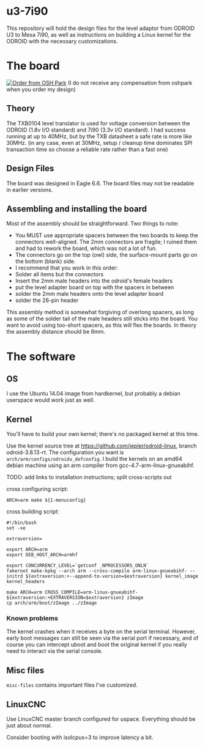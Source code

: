# u3-7i90

This repository will hold the design files for the level adaptor from ODROID U3 to Mesa 7i90, as well as instructions on building a Linux kernel for the ODROID with the necessary customizations.

# The board

<a href="https://oshpark.com/shared_projects/QzWVEFEG"><img src="https://oshpark.com/assets/badge-5b7ec47045b78aef6eb9d83b3bac6b1920de805e9a0c227658eac6e19a045b9c.png" alt="Order from OSH Park"></img></a>
(I do not receive any compensation from oshpark when you order my design)

## Theory

The TXB0104 level translator is used for voltage conversion between the ODROID (1.8v I/O standard) and 7i90 (3.3v I/O standard).  I had success running at up to 40MHz, but by the TXB datasheet a safe rate is more like 30MHz.  (in any case, even at 30MHz, setup / cleanup time dominates SPI transaction time so choose a reliable rate rather than a fast one)

## Design Files

The board was designed in Eagle 6.6.  The board files may not be readable in earlier versions.

## Assembling and installing the board

Most of the assembly should be straightforward.  Two things to note:

 * You MUST use appropriate spacers between the two boards to keep the connectors well-aligned.  The 2mm connectors are fragile; I ruined them and had to rework the board, which was not a lot of fun.
 * The connectors go on the top (owl) side, the surface-mount parts go on the bottom (blank) side.
 * I recommend that you work in this order:
  * Solder all items but the connectors
  * Insert the 2mm male headers into the odroid's female headers
  * put the level adapter board on top with the spacers in between
  * solder the 2mm male headers onto the level adapter board
  * solder the 26-pin header

This assembly method is somewhat forgiving of overlong spacers, as long as some of the solder tail of the male headers still sticks into the board.  You want to avoid using too-short spacers, as this will flex the boards.  In theory the assembly distance should be 6mm.

# The software 
## OS
I use the Ubuntu 14.04 image from hardkernel, but probably a debian userspace would work just as well.

## Kernel

You'll have to build your own kernel; there's no packaged kernel at this time.

Use the kernel source tree at https://github.com/jepler/odroid-linux, branch odroid-3.8.13-rt.  The configuration you want is `arch/arm/configs/odroidu_defconfig`.  I build the kernels on an amd64 debian machine using an arm compiler from gcc-4.7-arm-linux-gnueabihf.

TODO: add links to installation instructions; split cross-scripts out 

cross configuring script:

```
ARCH=arm make ${1-menuconfig}
```

cross building script:

```
#!/bin/bash
set -xe

extraversion=

export ARCH=arm
export DEB_HOST_ARCH=armhf

export CONCURRENCY_LEVEL=`getconf _NPROCESSORS_ONLN`
fakeroot make-kpkg --arch arm --cross-compile arm-linux-gnueabihf- --initrd ${extraversion:+--append-to-version=$extraversion} kernel_image kernel_headers

make ARCH=arm CROSS_COMPILE=arm-linux-gnueabihf- ${extraversion:+EXTRAVERSION=$extraversion} zImage
cp arch/arm/boot/zImage ../zImage
```

### Known problems

The kernel crashes when it receives a byte on the serial terminal.  However,
early boot messages can still be seen via the serial port if necessary, and
of course you can intercept uboot and boot the original kernel if you really
need to interact via the serial console.

## Misc files

`misc-files` contains important files I've customized.

## LinuxCNC

Use LinuxCNC master branch configured for uspace.  Everything should be just
about normal.

Consider booting with isolcpus=3 to improve latency a bit.

